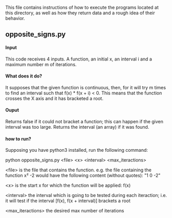 This file contains instructions of how to execute the programs located at this directory, as well as how they return data and a rough idea of their behavior.

## opposite_signs.py

#### Input

This code receives 4 inputs. A function, an initial x, an interval i and a maximum number m of iterations.

#### What does it do?
It supposes that the given function is continuous, then, for it will try m times to find an interval such that f\(x\) \* f\(x \+ i\) \< 0. This means that the function crosses the X axis and it has bracketed a root.

#### Ouput
Returns false if it could not bracket a function; this can happen if the given interval was too large. Returns the interval \(an array\) if it was found.

#### how to run?
Supposing you have python3 installed, run the following command:

python opposite_signs.py \<file\> \<x\> \<interval\> \<max\_iteractions\>

\<file\> is the file that contains the function. e.g. the file containing the function x² -2 would have the following content \(without quotes\): "1 0 -2"

\<x\> is the start x for which the function will be applied: f\(x\)

\<interval\> the interval which is going to be tested during each iteraction; i.e. it will test if the interval [f\(x\), f\(x + interval\)] brackets a root

\<max\_iteractions\> the desired max number of iterations